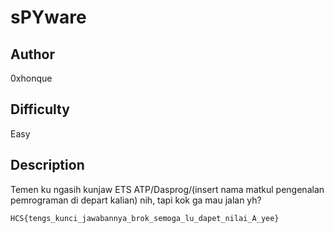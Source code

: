 # sPYware

## Author

0xhonque

## Difficulty

Easy

## Description

Temen ku ngasih kunjaw ETS ATP/Dasprog/(insert nama matkul pengenalan pemrograman di depart kalian) nih, tapi kok ga mau jalan yh?

`HCS{tengs_kunci_jawabannya_brok_semoga_lu_dapet_nilai_A_yee}`
